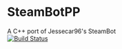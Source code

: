 SteamBotPP
==========

A C++ port of Jessecar96's SteamBot  
[![Build Status](https://travis-ci.org/WildCard65/SteamBotPP.svg?branch=master)](https://travis-ci.org/WildCard65/SteamBotPP)

